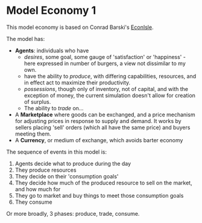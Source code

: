 # Model Economy 1

This model economy is based on Conrad Barski's [EconIsle](https://github.com/drcode/EconIsle).

The model has:

* **Agents**: individuals who have 
    * _desires_, some goal, some gauge of 'satisfaction' or 'happiness' - here expressed in number of burgers, a view not dissimilar to my own. 
    * have the ability to _produce_, with differing capabilities, resources, and in effect act to maximize their productivity.
    * _possessions_, though only of inventory, not of capital, and with the exception of money, the current simulation doesn't allow for creation of surplus.
    * The ability to _trade_ on...
* A **Marketplace** where goods can be exchanged, and a price mechanism for adjusting prices in response to supply and demand. It works by sellers placing 'sell' orders (which all have the same price) and buyers meeting them.
* A **Currency**, or medium of exchange, which avoids barter economy

The sequence of events in this model is:

1. Agents decide what to produce during the day
2. They produce resources
3. They decide on their 'consumption goals'
4. They decide how much of the produced resource to sell on the market, and how much for
5. They go to market and buy things to meet those consumption goals
6. They consume

Or more broadly, 3 phases: produce, trade, consume.